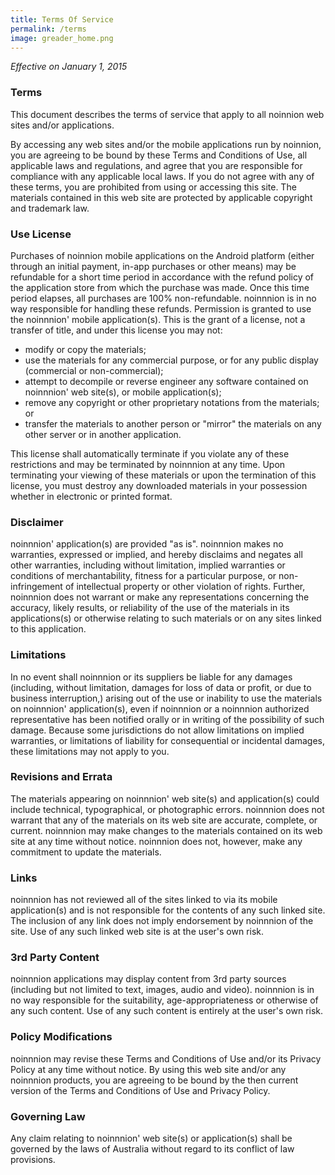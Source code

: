 ```yaml
---
title: Terms Of Service
permalink: /terms
image: greader_home.png
---
```


*Effective on January 1, 2015*

### Terms
This document describes the terms of service that apply to all noinnion web sites and/or applications.

By accessing any web sites and/or the mobile applications run by noinnion, you are agreeing to be bound by these Terms and Conditions of Use, all applicable laws and regulations, and agree that you are responsible for compliance with any applicable local laws. If you do not agree with any of these terms, you are prohibited from using or accessing this site. The materials contained in this web site are protected by applicable copyright and trademark law.

### Use License
Purchases of noinnion mobile applications on the Android platform (either through an initial payment, in-app purchases or other means) may be refundable for a short time period in accordance with the refund policy of the application store from which the purchase was made. Once this time period elapses, all purchases are 100% non-refundable. noinnnion is in no way responsible for handling these refunds.
Permission is granted to use the noinnnion' mobile application(s). This is the grant of a license, not a transfer of title, and under this license you may not:

* modify or copy the materials;
* use the materials for any commercial purpose, or for any public display (commercial or non-commercial);
* attempt to decompile or reverse engineer any software contained on noinnnion' web site(s), or mobile application(s);
* remove any copyright or other proprietary notations from the materials; or
* transfer the materials to another person or "mirror" the materials on any other server or in another application.

This license shall automatically terminate if you violate any of these restrictions and may be terminated by noinnnion at any time. Upon terminating your viewing of these materials or upon the termination of this license, you must destroy any downloaded materials in your possession whether in electronic or printed format.

### Disclaimer
noinnnion' application(s) are provided "as is". noinnnion makes no warranties, expressed or implied, and hereby disclaims and negates all other warranties, including without limitation, implied warranties or conditions of merchantability, fitness for a particular purpose, or non-infringement of intellectual property or other violation of rights. Further, noinnnion does not warrant or make any representations concerning the accuracy, likely results, or reliability of the use of the materials in its applications(s) or otherwise relating to such materials or on any sites linked to this application. 

### Limitations
In no event shall noinnnion or its suppliers be liable for any damages (including, without limitation, damages for loss of data or profit, or due to business interruption,) arising out of the use or inability to use the materials on noinnnion' application(s), even if noinnnion or a noinnnion authorized representative has been notified orally or in writing of the possibility of such damage. Because some jurisdictions do not allow limitations on implied warranties, or limitations of liability for consequential or incidental damages, these limitations may not apply to you. 

### Revisions and Errata
The materials appearing on noinnnion' web site(s) and application(s) could include technical, typographical, or photographic errors. noinnnion does not warrant that any of the materials on its web site are accurate, complete, or current. noinnnion may make changes to the materials contained on its web site at any time without notice. noinnnion does not, however, make any commitment to update the materials. 

### Links
noinnnion has not reviewed all of the sites linked to via its mobile application(s) and is not responsible for the contents of any such linked site. The inclusion of any link does not imply endorsement by noinnnion of the site. Use of any such linked web site is at the user's own risk. 

### 3rd Party Content
noinnnion applications may display content from 3rd party sources (including but not limited to text, images, audio and video). noinnnion is in no way responsible for the suitability, age-appropriateness or otherwise of any such content. Use of any such content is entirely at the user's own risk. 

### Policy Modifications
noinnnion may revise these Terms and Conditions of Use and/or its Privacy Policy at any time without notice. By using this web site and/or any noinnnion products, you are agreeing to be bound by the then current version of the Terms and Conditions of Use and Privacy Policy. 

### Governing Law
Any claim relating to noinnnion' web site(s) or application(s) shall be governed by the laws of Australia without regard to its conflict of law provisions. 
